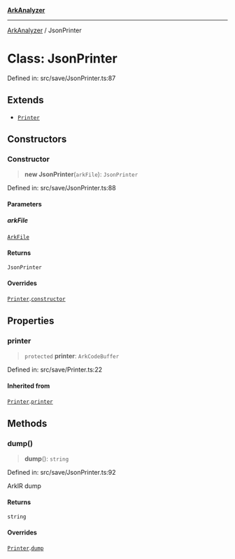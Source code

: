 [**ArkAnalyzer**](../README.md)

***

[ArkAnalyzer](../globals.md) / JsonPrinter

# Class: JsonPrinter

Defined in: src/save/JsonPrinter.ts:87

## Extends

- [`Printer`](Printer.md)

## Constructors

### Constructor

> **new JsonPrinter**(`arkFile`): `JsonPrinter`

Defined in: src/save/JsonPrinter.ts:88

#### Parameters

##### arkFile

[`ArkFile`](ArkFile.md)

#### Returns

`JsonPrinter`

#### Overrides

[`Printer`](Printer.md).[`constructor`](Printer.md#constructor)

## Properties

### printer

> `protected` **printer**: `ArkCodeBuffer`

Defined in: src/save/Printer.ts:22

#### Inherited from

[`Printer`](Printer.md).[`printer`](Printer.md#printer)

## Methods

### dump()

> **dump**(): `string`

Defined in: src/save/JsonPrinter.ts:92

ArkIR dump

#### Returns

`string`

#### Overrides

[`Printer`](Printer.md).[`dump`](Printer.md#dump)
